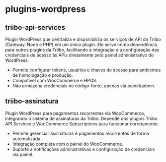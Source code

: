 # plugins-wordpress

## triibo-api-services

Plugin WordPress que centraliza e disponibiliza os serviços de API da Triibo (Gateway, Node e PHP) em um único plugin. Ele serve como dependência para outros plugins da Triibo, facilitando a integração e a configuração das credenciais de acesso às APIs diretamente pelo painel administrativo do WordPress.
- Permite configurar tokens, usuários e chaves de acesso para ambientes de homologação e produção.
- Compatível com WooCommerce e HPOS.
- Não armazena credenciais no código-fonte, apenas via painel/admin.

## triibo-assinatura

Plugin WordPress para pagamentos recorrentes via WooCommerce, integrando o sistema de assinaturas da Triibo. Depende dos plugins Triibo API Services e WooCommerce Subscriptions para funcionar corretamente.
- Permite gerenciar assinaturas e pagamentos recorrentes de forma automatizada.
- Integração completa com o painel do WooCommerce.
- Suporte a notificações administrativas e configuração de credenciais via painel.
